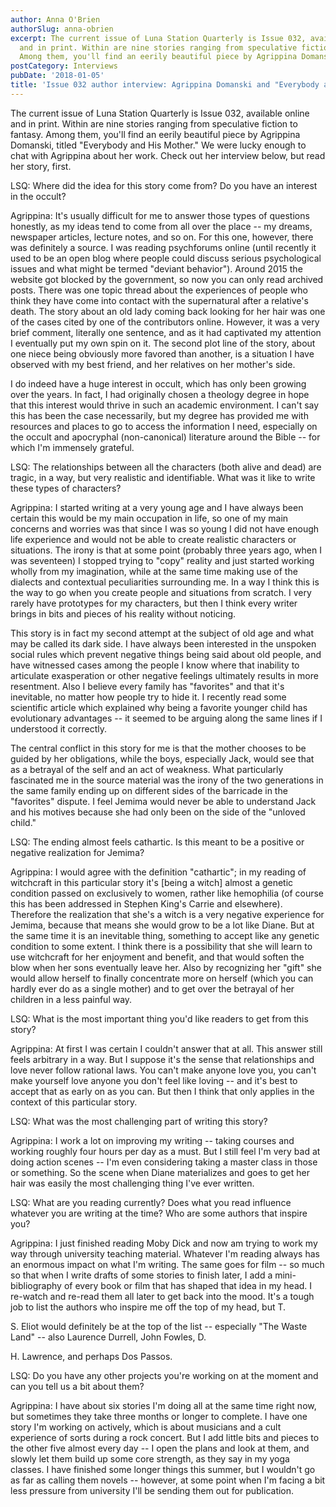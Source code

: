 ```yaml
---
author: Anna O'Brien
authorSlug: anna-obrien
excerpt: The current issue of Luna Station Quarterly is Issue 032, available online
  and in print. Within are nine stories ranging from speculative fiction to fantasy.
  Among them, you'll find an eerily beautiful piece by Agrippina Domanski, titled...
postCategory: Interviews
pubDate: '2018-01-05'
title: 'Issue 032 author interview: Agrippina Domanski and "Everybody and His Mother"'
---
```

The current issue of Luna Station Quarterly is Issue 032, available online and in print. Within are nine stories ranging from speculative fiction to fantasy. Among them, you'll find an eerily beautiful piece by Agrippina Domanski, titled "Everybody and His Mother." We were lucky enough to chat with Agrippina about her work. Check out her interview below, but read her story, first.

LSQ: Where did the idea for this story come from? Do you have an interest in the occult?

Agrippina: It's usually difficult for me to answer those types of questions honestly, as my ideas tend to come from all over the place -- my dreams, newspaper articles, lecture notes, and so on. For this one, however, there was definitely a source. I was reading psychforums online (until recently it used to be an open blog where people could discuss serious psychological issues and what might be termed "deviant behavior"). Around 2015 the website got blocked by the government, so now you can only read archived posts. There was one topic thread about the experiences of people who think they have come into contact with the supernatural after a relative's death. The story about an old lady coming back looking for her hair was one of the cases cited by one of the contributors online. However, it was a very brief comment, literally one sentence, and as it had captivated my attention I eventually put my own spin on it. The second plot line of the story, about one niece being obviously more favored than another, is a situation I have observed with my best friend, and her relatives on her mother's side.

I do indeed have a huge interest in occult, which has only been growing over the years. In fact, I had originally chosen a theology degree in hope that this interest would thrive in such an academic environment. I can't say this has been the case necessarily, but my degree has provided me with resources and places to go to access the information I need, especially on the occult and apocryphal (non-canonical) literature around the Bible -- for which I'm immensely grateful.

LSQ: The relationships between all the characters (both alive and dead) are tragic, in a way, but very realistic and identifiable. What was it like to write these types of characters?

Agrippina: I started writing at a very young age and I have always been certain this would be my main occupation in life, so one of my main concerns and worries was that since I was so young I did not have enough life experience and would not be able to create realistic characters or situations. The irony is that at some point (probably three years ago, when I was seventeen) I stopped trying to "copy" reality and just started working wholly from my imagination, while at the same time making use of the dialects and contextual peculiarities surrounding me. In a way I think this is the way to go when you create people and situations from scratch. I very rarely have prototypes for my characters, but then I think every writer brings in bits and pieces of his reality without noticing.

This story is in fact my second attempt at the subject of old age and what may be called its dark side. I have always been interested in the unspoken social rules which prevent negative things being said about old people, and have witnessed cases among the people I know where that inability to articulate exasperation or other negative feelings ultimately results in more resentment. Also I believe every family has "favorites" and that it's inevitable, no matter how people try to hide it. I recently read some scientific article which explained why being a favorite younger child has evolutionary advantages -- it seemed to be arguing along the same lines if I understood it correctly.

The central conflict in this story for me is that the mother chooses to be guided by her obligations, while the boys, especially Jack, would see that as a betrayal of the self and an act of weakness. What particularly fascinated me in the source material was the irony of the two generations in the same family ending up on different sides of the barricade in the "favorites" dispute. I feel Jemima would never be able to understand Jack and his motives because she had only been on the side of the "unloved child."

LSQ: The ending almost feels cathartic. Is this meant to be a positive or negative realization for Jemima?

Agrippina: I would agree with the definition "cathartic"; in my reading of witchcraft in this particular story it's [being a witch] almost a genetic condition passed on exclusively to women, rather like hemophilia (of course this has been addressed in Stephen King's Carrie and elsewhere). Therefore the realization that she's a witch is a very negative experience for Jemima, because that means she would grow to be a lot like Diane. But at the same time it is an inevitable thing, something to accept like any genetic condition to some extent. I think there is a possibility that she will learn to use witchcraft for her enjoyment and benefit, and that would soften the blow when her sons eventually leave her. Also by recognizing her "gift" she would allow herself to finally concentrate more on herself (which you can hardly ever do as a single mother) and to get over the betrayal of her children in a less painful way.

LSQ: What is the most important thing you'd like readers to get from this story?

Agrippina: At first I was certain I couldn't answer that at all. This answer still feels arbitrary in a way. But I suppose it's the sense that relationships and love never follow rational laws. You can't make anyone love you, you can't make yourself love anyone you don't feel like loving -- and it's best to accept that as early on as you can. But then I think that only applies in the context of this particular story.

LSQ: What was the most challenging part of writing this story?

Agrippina: I work a lot on improving my writing -- taking courses and working roughly four hours per day as a must. But I still feel I'm very bad at doing action scenes -- I'm even considering taking a master class in those or something. So the scene when Diane materializes and goes to get her hair was easily the most challenging thing I've ever written.

LSQ: What are you reading currently? Does what you read influence whatever you are writing at the time? Who are some authors that inspire you?

Agrippina: I just finished reading Moby Dick and now am trying to work my way through university teaching material. Whatever I'm reading always has an enormous impact on what I'm writing. The same goes for film -- so much so that when I write drafts of some stories to finish later, I add a mini-bibliography of every book or film that has shaped that idea in my head. I re-watch and re-read them all later to get back into the mood. It's a tough job to list the authors who inspire me off the top of my head, but T.

S. Eliot would definitely be at the top of the list -- especially "The Waste Land" -- also Laurence Durrell, John Fowles, D.

H. Lawrence, and perhaps Dos Passos.

LSQ: Do you have any other projects you're working on at the moment and can you tell us a bit about them?

Agrippina: I have about six stories I'm doing all at the same time right now, but sometimes they take three months or longer to complete. I have one story I'm working on actively, which is about musicians and a cult experience of sorts during a rock concert. But I add little bits and pieces to the other five almost every day -- I open the plans and look at them, and slowly let them build up some core strength, as they say in my yoga classes. I have finished some longer things this summer, but I wouldn't go as far as calling them novels -- however, at some point when I'm facing a bit less pressure from university I'll be sending them out for publication.